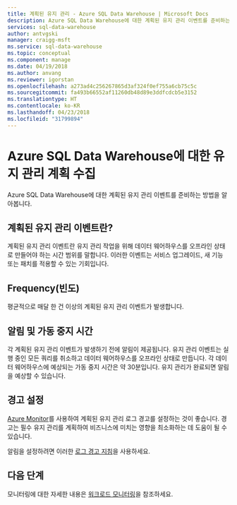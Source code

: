 ```yaml
---
title: 계획된 유지 관리 - Azure SQL Data Warehouse | Microsoft Docs
description: Azure SQL Data Warehouse에 대한 계획된 유지 관리 이벤트를 준비하는 방법을 알아봅니다.
services: sql-data-warehouse
author: antvgski
manager: craigg-msft
ms.service: sql-data-warehouse
ms.topic: conceptual
ms.component: manage
ms.date: 04/19/2018
ms.author: anvang
ms.reviewer: igorstan
ms.openlocfilehash: a273ad4c256267865d3af324f0ef755a6cb75c5c
ms.sourcegitcommit: fa493b66552af11260db48d89e3ddfcdcb5e3152
ms.translationtype: HT
ms.contentlocale: ko-KR
ms.lasthandoff: 04/23/2018
ms.locfileid: "31799894"
---
```

# <a name="planning-for-maintenance-on-your-azure-sql-data-warehouse"></a>Azure SQL Data Warehouse에 대한 유지 관리 계획 수집

Azure SQL Data Warehouse에 대한 계획된 유지 관리 이벤트를 준비하는 방법을 알아봅니다.

## <a name="what-is-a-planned-maintenance-event"></a>계획된 유지 관리 이벤트란?
계획된 유지 관리 이벤트란 유지 관리 작업을 위해 데이터 웨어하우스를 오프라인 상태로 만들어야 하는 시간 범위를 말합니다. 이러한 이벤트는 서비스 업그레이드, 새 기능 또는 패치를 적용할 수 있는 기회입니다. 

## <a name="frequency"></a>Frequency(빈도)
평균적으로 매달 한 건 이상의 계획된 유지 관리 이벤트가 발생합니다. 

## <a name="notifications-and-downtime"></a>알림 및 가동 중지 시간
각 계획된 유지 관리 이벤트가 발생하기 전에 알림이 제공됩니다. 유지 관리 이벤트는 실행 중인 모든 쿼리를 취소하고 데이터 웨어하우스를 오프라인 상태로 만듭니다. 각 데이터 웨어하우스에 예상되는 가동 중지 시간은 약 30분입니다. 유지 관리가 완료되면 알림을 예상할 수 있습니다. 

## <a name="setting-up-alerts"></a>경고 설정

[Azure Monitor](../monitoring-and-diagnostics/monitoring-activity-log-alerts-on-service-notifications.md)를 사용하여 계획된 유지 관리 로그 경고를 설정하는 것이 좋습니다. 경고는 필수 유지 관리를 계획하여 비즈니스에 미치는 영향을 최소화하는 데 도움이 될 수 있습니다. 

알림을 설정하려면 이러한 [로그 경고 지침](../monitoring-and-diagnostics/monitoring-activity-log-alerts-on-service-notifications.md)을 사용하세요. 

## <a name="next-steps"></a>다음 단계
모니터링에 대한 자세한 내용은 [워크로드 모니터링](sql-data-warehouse-manage-monitor.md)을 참조하세요.
